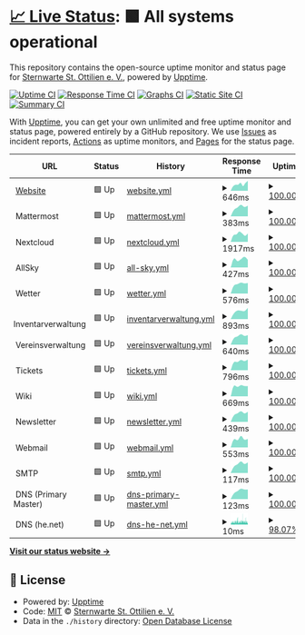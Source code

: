 # [📈 Live Status](https://status.sternwarte-ottilien.de): <!--live status--> **🟩 All systems operational**

This repository contains the open-source uptime monitor and status page for [Sternwarte St. Ottilien e. V.](https://sternwarte-ottilien.de), powered by [Upptime](https://github.com/upptime/upptime).

[![Uptime CI](https://github.com/Sternwarte-St-Ottilien-e-V/status/workflows/Uptime%20CI/badge.svg)](https://github.com/Sternwarte-St-Ottilien-e-V/status/actions?query=workflow%3A%22Uptime+CI%22)
[![Response Time CI](https://github.com/Sternwarte-St-Ottilien-e-V/status/workflows/Response%20Time%20CI/badge.svg)](https://github.com/Sternwarte-St-Ottilien-e-V/status/actions?query=workflow%3A%22Response+Time+CI%22)
[![Graphs CI](https://github.com/Sternwarte-St-Ottilien-e-V/status/workflows/Graphs%20CI/badge.svg)](https://github.com/Sternwarte-St-Ottilien-e-V/status/actions?query=workflow%3A%22Graphs+CI%22)
[![Static Site CI](https://github.com/Sternwarte-St-Ottilien-e-V/status/workflows/Static%20Site%20CI/badge.svg)](https://github.com/Sternwarte-St-Ottilien-e-V/status/actions?query=workflow%3A%22Static+Site+CI%22)
[![Summary CI](https://github.com/Sternwarte-St-Ottilien-e-V/status/workflows/Summary%20CI/badge.svg)](https://github.com/Sternwarte-St-Ottilien-e-V/status/actions?query=workflow%3A%22Summary+CI%22)

With [Upptime](https://upptime.js.org), you can get your own unlimited and free uptime monitor and status page, powered entirely by a GitHub repository. We use [Issues](https://github.com/Sternwarte-St-Ottilien-e-V/status/issues) as incident reports, [Actions](https://github.com/Sternwarte-St-Ottilien-e-V/status/actions) as uptime monitors, and [Pages](https://status.sternwarte-ottilien.de) for the status page.

<!--start: status pages-->
<!-- This summary is generated by Upptime (https://github.com/upptime/upptime) -->
<!-- Do not edit this manually, your changes will be overwritten -->
<!-- prettier-ignore -->
| URL | Status | History | Response Time | Uptime |
| --- | ------ | ------- | ------------- | ------ |
| <img alt="" src="https://icons.duckduckgo.com/ip3/sternwarte-ottilien.de.ico" height="13"> [Website](https://sternwarte-ottilien.de) | 🟩 Up | [website.yml](https://github.com/Sternwarte-St-Ottilien-e-V/status/commits/HEAD/history/website.yml) | <details><summary><img alt="Response time graph" src="./graphs/website/response-time-week.png" height="20"> 646ms</summary><br><a href="https://status.sternwarte-ottilien.de/history/website"><img alt="Response time 907" src="https://img.shields.io/endpoint?url=https%3A%2F%2Fraw.githubusercontent.com%2FSternwarte-St-Ottilien-e-V%2Fstatus%2FHEAD%2Fapi%2Fwebsite%2Fresponse-time.json"></a><br><a href="https://status.sternwarte-ottilien.de/history/website"><img alt="24-hour response time 532" src="https://img.shields.io/endpoint?url=https%3A%2F%2Fraw.githubusercontent.com%2FSternwarte-St-Ottilien-e-V%2Fstatus%2FHEAD%2Fapi%2Fwebsite%2Fresponse-time-day.json"></a><br><a href="https://status.sternwarte-ottilien.de/history/website"><img alt="7-day response time 646" src="https://img.shields.io/endpoint?url=https%3A%2F%2Fraw.githubusercontent.com%2FSternwarte-St-Ottilien-e-V%2Fstatus%2FHEAD%2Fapi%2Fwebsite%2Fresponse-time-week.json"></a><br><a href="https://status.sternwarte-ottilien.de/history/website"><img alt="30-day response time 664" src="https://img.shields.io/endpoint?url=https%3A%2F%2Fraw.githubusercontent.com%2FSternwarte-St-Ottilien-e-V%2Fstatus%2FHEAD%2Fapi%2Fwebsite%2Fresponse-time-month.json"></a><br><a href="https://status.sternwarte-ottilien.de/history/website"><img alt="1-year response time 897" src="https://img.shields.io/endpoint?url=https%3A%2F%2Fraw.githubusercontent.com%2FSternwarte-St-Ottilien-e-V%2Fstatus%2FHEAD%2Fapi%2Fwebsite%2Fresponse-time-year.json"></a></details> | <details><summary><a href="https://status.sternwarte-ottilien.de/history/website">100.00%</a></summary><a href="https://status.sternwarte-ottilien.de/history/website"><img alt="All-time uptime 99.98%" src="https://img.shields.io/endpoint?url=https%3A%2F%2Fraw.githubusercontent.com%2FSternwarte-St-Ottilien-e-V%2Fstatus%2FHEAD%2Fapi%2Fwebsite%2Fuptime.json"></a><br><a href="https://status.sternwarte-ottilien.de/history/website"><img alt="24-hour uptime 100.00%" src="https://img.shields.io/endpoint?url=https%3A%2F%2Fraw.githubusercontent.com%2FSternwarte-St-Ottilien-e-V%2Fstatus%2FHEAD%2Fapi%2Fwebsite%2Fuptime-day.json"></a><br><a href="https://status.sternwarte-ottilien.de/history/website"><img alt="7-day uptime 100.00%" src="https://img.shields.io/endpoint?url=https%3A%2F%2Fraw.githubusercontent.com%2FSternwarte-St-Ottilien-e-V%2Fstatus%2FHEAD%2Fapi%2Fwebsite%2Fuptime-week.json"></a><br><a href="https://status.sternwarte-ottilien.de/history/website"><img alt="30-day uptime 100.00%" src="https://img.shields.io/endpoint?url=https%3A%2F%2Fraw.githubusercontent.com%2FSternwarte-St-Ottilien-e-V%2Fstatus%2FHEAD%2Fapi%2Fwebsite%2Fuptime-month.json"></a><br><a href="https://status.sternwarte-ottilien.de/history/website"><img alt="1-year uptime 99.97%" src="https://img.shields.io/endpoint?url=https%3A%2F%2Fraw.githubusercontent.com%2FSternwarte-St-Ottilien-e-V%2Fstatus%2FHEAD%2Fapi%2Fwebsite%2Fuptime-year.json"></a></details>
| <img alt="" src="https://icons.duckduckgo.com/ip3/null.ico" height="13"> Mattermost | 🟩 Up | [mattermost.yml](https://github.com/Sternwarte-St-Ottilien-e-V/status/commits/HEAD/history/mattermost.yml) | <details><summary><img alt="Response time graph" src="./graphs/mattermost/response-time-week.png" height="20"> 383ms</summary><br><a href="https://status.sternwarte-ottilien.de/history/mattermost"><img alt="Response time 498" src="https://img.shields.io/endpoint?url=https%3A%2F%2Fraw.githubusercontent.com%2FSternwarte-St-Ottilien-e-V%2Fstatus%2FHEAD%2Fapi%2Fmattermost%2Fresponse-time.json"></a><br><a href="https://status.sternwarte-ottilien.de/history/mattermost"><img alt="24-hour response time 304" src="https://img.shields.io/endpoint?url=https%3A%2F%2Fraw.githubusercontent.com%2FSternwarte-St-Ottilien-e-V%2Fstatus%2FHEAD%2Fapi%2Fmattermost%2Fresponse-time-day.json"></a><br><a href="https://status.sternwarte-ottilien.de/history/mattermost"><img alt="7-day response time 383" src="https://img.shields.io/endpoint?url=https%3A%2F%2Fraw.githubusercontent.com%2FSternwarte-St-Ottilien-e-V%2Fstatus%2FHEAD%2Fapi%2Fmattermost%2Fresponse-time-week.json"></a><br><a href="https://status.sternwarte-ottilien.de/history/mattermost"><img alt="30-day response time 424" src="https://img.shields.io/endpoint?url=https%3A%2F%2Fraw.githubusercontent.com%2FSternwarte-St-Ottilien-e-V%2Fstatus%2FHEAD%2Fapi%2Fmattermost%2Fresponse-time-month.json"></a><br><a href="https://status.sternwarte-ottilien.de/history/mattermost"><img alt="1-year response time 498" src="https://img.shields.io/endpoint?url=https%3A%2F%2Fraw.githubusercontent.com%2FSternwarte-St-Ottilien-e-V%2Fstatus%2FHEAD%2Fapi%2Fmattermost%2Fresponse-time-year.json"></a></details> | <details><summary><a href="https://status.sternwarte-ottilien.de/history/mattermost">100.00%</a></summary><a href="https://status.sternwarte-ottilien.de/history/mattermost"><img alt="All-time uptime 99.92%" src="https://img.shields.io/endpoint?url=https%3A%2F%2Fraw.githubusercontent.com%2FSternwarte-St-Ottilien-e-V%2Fstatus%2FHEAD%2Fapi%2Fmattermost%2Fuptime.json"></a><br><a href="https://status.sternwarte-ottilien.de/history/mattermost"><img alt="24-hour uptime 100.00%" src="https://img.shields.io/endpoint?url=https%3A%2F%2Fraw.githubusercontent.com%2FSternwarte-St-Ottilien-e-V%2Fstatus%2FHEAD%2Fapi%2Fmattermost%2Fuptime-day.json"></a><br><a href="https://status.sternwarte-ottilien.de/history/mattermost"><img alt="7-day uptime 100.00%" src="https://img.shields.io/endpoint?url=https%3A%2F%2Fraw.githubusercontent.com%2FSternwarte-St-Ottilien-e-V%2Fstatus%2FHEAD%2Fapi%2Fmattermost%2Fuptime-week.json"></a><br><a href="https://status.sternwarte-ottilien.de/history/mattermost"><img alt="30-day uptime 100.00%" src="https://img.shields.io/endpoint?url=https%3A%2F%2Fraw.githubusercontent.com%2FSternwarte-St-Ottilien-e-V%2Fstatus%2FHEAD%2Fapi%2Fmattermost%2Fuptime-month.json"></a><br><a href="https://status.sternwarte-ottilien.de/history/mattermost"><img alt="1-year uptime 99.92%" src="https://img.shields.io/endpoint?url=https%3A%2F%2Fraw.githubusercontent.com%2FSternwarte-St-Ottilien-e-V%2Fstatus%2FHEAD%2Fapi%2Fmattermost%2Fuptime-year.json"></a></details>
| <img alt="" src="https://icons.duckduckgo.com/ip3/null.ico" height="13"> Nextcloud | 🟩 Up | [nextcloud.yml](https://github.com/Sternwarte-St-Ottilien-e-V/status/commits/HEAD/history/nextcloud.yml) | <details><summary><img alt="Response time graph" src="./graphs/nextcloud/response-time-week.png" height="20"> 1917ms</summary><br><a href="https://status.sternwarte-ottilien.de/history/nextcloud"><img alt="Response time 2384" src="https://img.shields.io/endpoint?url=https%3A%2F%2Fraw.githubusercontent.com%2FSternwarte-St-Ottilien-e-V%2Fstatus%2FHEAD%2Fapi%2Fnextcloud%2Fresponse-time.json"></a><br><a href="https://status.sternwarte-ottilien.de/history/nextcloud"><img alt="24-hour response time 1734" src="https://img.shields.io/endpoint?url=https%3A%2F%2Fraw.githubusercontent.com%2FSternwarte-St-Ottilien-e-V%2Fstatus%2FHEAD%2Fapi%2Fnextcloud%2Fresponse-time-day.json"></a><br><a href="https://status.sternwarte-ottilien.de/history/nextcloud"><img alt="7-day response time 1917" src="https://img.shields.io/endpoint?url=https%3A%2F%2Fraw.githubusercontent.com%2FSternwarte-St-Ottilien-e-V%2Fstatus%2FHEAD%2Fapi%2Fnextcloud%2Fresponse-time-week.json"></a><br><a href="https://status.sternwarte-ottilien.de/history/nextcloud"><img alt="30-day response time 2007" src="https://img.shields.io/endpoint?url=https%3A%2F%2Fraw.githubusercontent.com%2FSternwarte-St-Ottilien-e-V%2Fstatus%2FHEAD%2Fapi%2Fnextcloud%2Fresponse-time-month.json"></a><br><a href="https://status.sternwarte-ottilien.de/history/nextcloud"><img alt="1-year response time 2355" src="https://img.shields.io/endpoint?url=https%3A%2F%2Fraw.githubusercontent.com%2FSternwarte-St-Ottilien-e-V%2Fstatus%2FHEAD%2Fapi%2Fnextcloud%2Fresponse-time-year.json"></a></details> | <details><summary><a href="https://status.sternwarte-ottilien.de/history/nextcloud">100.00%</a></summary><a href="https://status.sternwarte-ottilien.de/history/nextcloud"><img alt="All-time uptime 99.59%" src="https://img.shields.io/endpoint?url=https%3A%2F%2Fraw.githubusercontent.com%2FSternwarte-St-Ottilien-e-V%2Fstatus%2FHEAD%2Fapi%2Fnextcloud%2Fuptime.json"></a><br><a href="https://status.sternwarte-ottilien.de/history/nextcloud"><img alt="24-hour uptime 100.00%" src="https://img.shields.io/endpoint?url=https%3A%2F%2Fraw.githubusercontent.com%2FSternwarte-St-Ottilien-e-V%2Fstatus%2FHEAD%2Fapi%2Fnextcloud%2Fuptime-day.json"></a><br><a href="https://status.sternwarte-ottilien.de/history/nextcloud"><img alt="7-day uptime 100.00%" src="https://img.shields.io/endpoint?url=https%3A%2F%2Fraw.githubusercontent.com%2FSternwarte-St-Ottilien-e-V%2Fstatus%2FHEAD%2Fapi%2Fnextcloud%2Fuptime-week.json"></a><br><a href="https://status.sternwarte-ottilien.de/history/nextcloud"><img alt="30-day uptime 100.00%" src="https://img.shields.io/endpoint?url=https%3A%2F%2Fraw.githubusercontent.com%2FSternwarte-St-Ottilien-e-V%2Fstatus%2FHEAD%2Fapi%2Fnextcloud%2Fuptime-month.json"></a><br><a href="https://status.sternwarte-ottilien.de/history/nextcloud"><img alt="1-year uptime 99.70%" src="https://img.shields.io/endpoint?url=https%3A%2F%2Fraw.githubusercontent.com%2FSternwarte-St-Ottilien-e-V%2Fstatus%2FHEAD%2Fapi%2Fnextcloud%2Fuptime-year.json"></a></details>
| <img alt="" src="https://icons.duckduckgo.com/ip3/null.ico" height="13"> AllSky | 🟩 Up | [all-sky.yml](https://github.com/Sternwarte-St-Ottilien-e-V/status/commits/HEAD/history/all-sky.yml) | <details><summary><img alt="Response time graph" src="./graphs/all-sky/response-time-week.png" height="20"> 427ms</summary><br><a href="https://status.sternwarte-ottilien.de/history/all-sky"><img alt="Response time 449" src="https://img.shields.io/endpoint?url=https%3A%2F%2Fraw.githubusercontent.com%2FSternwarte-St-Ottilien-e-V%2Fstatus%2FHEAD%2Fapi%2Fall-sky%2Fresponse-time.json"></a><br><a href="https://status.sternwarte-ottilien.de/history/all-sky"><img alt="24-hour response time 294" src="https://img.shields.io/endpoint?url=https%3A%2F%2Fraw.githubusercontent.com%2FSternwarte-St-Ottilien-e-V%2Fstatus%2FHEAD%2Fapi%2Fall-sky%2Fresponse-time-day.json"></a><br><a href="https://status.sternwarte-ottilien.de/history/all-sky"><img alt="7-day response time 427" src="https://img.shields.io/endpoint?url=https%3A%2F%2Fraw.githubusercontent.com%2FSternwarte-St-Ottilien-e-V%2Fstatus%2FHEAD%2Fapi%2Fall-sky%2Fresponse-time-week.json"></a><br><a href="https://status.sternwarte-ottilien.de/history/all-sky"><img alt="30-day response time 422" src="https://img.shields.io/endpoint?url=https%3A%2F%2Fraw.githubusercontent.com%2FSternwarte-St-Ottilien-e-V%2Fstatus%2FHEAD%2Fapi%2Fall-sky%2Fresponse-time-month.json"></a><br><a href="https://status.sternwarte-ottilien.de/history/all-sky"><img alt="1-year response time 449" src="https://img.shields.io/endpoint?url=https%3A%2F%2Fraw.githubusercontent.com%2FSternwarte-St-Ottilien-e-V%2Fstatus%2FHEAD%2Fapi%2Fall-sky%2Fresponse-time-year.json"></a></details> | <details><summary><a href="https://status.sternwarte-ottilien.de/history/all-sky">100.00%</a></summary><a href="https://status.sternwarte-ottilien.de/history/all-sky"><img alt="All-time uptime 99.98%" src="https://img.shields.io/endpoint?url=https%3A%2F%2Fraw.githubusercontent.com%2FSternwarte-St-Ottilien-e-V%2Fstatus%2FHEAD%2Fapi%2Fall-sky%2Fuptime.json"></a><br><a href="https://status.sternwarte-ottilien.de/history/all-sky"><img alt="24-hour uptime 100.00%" src="https://img.shields.io/endpoint?url=https%3A%2F%2Fraw.githubusercontent.com%2FSternwarte-St-Ottilien-e-V%2Fstatus%2FHEAD%2Fapi%2Fall-sky%2Fuptime-day.json"></a><br><a href="https://status.sternwarte-ottilien.de/history/all-sky"><img alt="7-day uptime 100.00%" src="https://img.shields.io/endpoint?url=https%3A%2F%2Fraw.githubusercontent.com%2FSternwarte-St-Ottilien-e-V%2Fstatus%2FHEAD%2Fapi%2Fall-sky%2Fuptime-week.json"></a><br><a href="https://status.sternwarte-ottilien.de/history/all-sky"><img alt="30-day uptime 100.00%" src="https://img.shields.io/endpoint?url=https%3A%2F%2Fraw.githubusercontent.com%2FSternwarte-St-Ottilien-e-V%2Fstatus%2FHEAD%2Fapi%2Fall-sky%2Fuptime-month.json"></a><br><a href="https://status.sternwarte-ottilien.de/history/all-sky"><img alt="1-year uptime 99.97%" src="https://img.shields.io/endpoint?url=https%3A%2F%2Fraw.githubusercontent.com%2FSternwarte-St-Ottilien-e-V%2Fstatus%2FHEAD%2Fapi%2Fall-sky%2Fuptime-year.json"></a></details>
| <img alt="" src="https://icons.duckduckgo.com/ip3/null.ico" height="13"> Wetter | 🟩 Up | [wetter.yml](https://github.com/Sternwarte-St-Ottilien-e-V/status/commits/HEAD/history/wetter.yml) | <details><summary><img alt="Response time graph" src="./graphs/wetter/response-time-week.png" height="20"> 576ms</summary><br><a href="https://status.sternwarte-ottilien.de/history/wetter"><img alt="Response time 592" src="https://img.shields.io/endpoint?url=https%3A%2F%2Fraw.githubusercontent.com%2FSternwarte-St-Ottilien-e-V%2Fstatus%2FHEAD%2Fapi%2Fwetter%2Fresponse-time.json"></a><br><a href="https://status.sternwarte-ottilien.de/history/wetter"><img alt="24-hour response time 549" src="https://img.shields.io/endpoint?url=https%3A%2F%2Fraw.githubusercontent.com%2FSternwarte-St-Ottilien-e-V%2Fstatus%2FHEAD%2Fapi%2Fwetter%2Fresponse-time-day.json"></a><br><a href="https://status.sternwarte-ottilien.de/history/wetter"><img alt="7-day response time 576" src="https://img.shields.io/endpoint?url=https%3A%2F%2Fraw.githubusercontent.com%2FSternwarte-St-Ottilien-e-V%2Fstatus%2FHEAD%2Fapi%2Fwetter%2Fresponse-time-week.json"></a><br><a href="https://status.sternwarte-ottilien.de/history/wetter"><img alt="30-day response time 674" src="https://img.shields.io/endpoint?url=https%3A%2F%2Fraw.githubusercontent.com%2FSternwarte-St-Ottilien-e-V%2Fstatus%2FHEAD%2Fapi%2Fwetter%2Fresponse-time-month.json"></a><br><a href="https://status.sternwarte-ottilien.de/history/wetter"><img alt="1-year response time 663" src="https://img.shields.io/endpoint?url=https%3A%2F%2Fraw.githubusercontent.com%2FSternwarte-St-Ottilien-e-V%2Fstatus%2FHEAD%2Fapi%2Fwetter%2Fresponse-time-year.json"></a></details> | <details><summary><a href="https://status.sternwarte-ottilien.de/history/wetter">100.00%</a></summary><a href="https://status.sternwarte-ottilien.de/history/wetter"><img alt="All-time uptime 99.98%" src="https://img.shields.io/endpoint?url=https%3A%2F%2Fraw.githubusercontent.com%2FSternwarte-St-Ottilien-e-V%2Fstatus%2FHEAD%2Fapi%2Fwetter%2Fuptime.json"></a><br><a href="https://status.sternwarte-ottilien.de/history/wetter"><img alt="24-hour uptime 100.00%" src="https://img.shields.io/endpoint?url=https%3A%2F%2Fraw.githubusercontent.com%2FSternwarte-St-Ottilien-e-V%2Fstatus%2FHEAD%2Fapi%2Fwetter%2Fuptime-day.json"></a><br><a href="https://status.sternwarte-ottilien.de/history/wetter"><img alt="7-day uptime 100.00%" src="https://img.shields.io/endpoint?url=https%3A%2F%2Fraw.githubusercontent.com%2FSternwarte-St-Ottilien-e-V%2Fstatus%2FHEAD%2Fapi%2Fwetter%2Fuptime-week.json"></a><br><a href="https://status.sternwarte-ottilien.de/history/wetter"><img alt="30-day uptime 100.00%" src="https://img.shields.io/endpoint?url=https%3A%2F%2Fraw.githubusercontent.com%2FSternwarte-St-Ottilien-e-V%2Fstatus%2FHEAD%2Fapi%2Fwetter%2Fuptime-month.json"></a><br><a href="https://status.sternwarte-ottilien.de/history/wetter"><img alt="1-year uptime 99.97%" src="https://img.shields.io/endpoint?url=https%3A%2F%2Fraw.githubusercontent.com%2FSternwarte-St-Ottilien-e-V%2Fstatus%2FHEAD%2Fapi%2Fwetter%2Fuptime-year.json"></a></details>
| <img alt="" src="https://icons.duckduckgo.com/ip3/null.ico" height="13"> Inventarverwaltung | 🟩 Up | [inventarverwaltung.yml](https://github.com/Sternwarte-St-Ottilien-e-V/status/commits/HEAD/history/inventarverwaltung.yml) | <details><summary><img alt="Response time graph" src="./graphs/inventarverwaltung/response-time-week.png" height="20"> 893ms</summary><br><a href="https://status.sternwarte-ottilien.de/history/inventarverwaltung"><img alt="Response time 1252" src="https://img.shields.io/endpoint?url=https%3A%2F%2Fraw.githubusercontent.com%2FSternwarte-St-Ottilien-e-V%2Fstatus%2FHEAD%2Fapi%2Finventarverwaltung%2Fresponse-time.json"></a><br><a href="https://status.sternwarte-ottilien.de/history/inventarverwaltung"><img alt="24-hour response time 699" src="https://img.shields.io/endpoint?url=https%3A%2F%2Fraw.githubusercontent.com%2FSternwarte-St-Ottilien-e-V%2Fstatus%2FHEAD%2Fapi%2Finventarverwaltung%2Fresponse-time-day.json"></a><br><a href="https://status.sternwarte-ottilien.de/history/inventarverwaltung"><img alt="7-day response time 893" src="https://img.shields.io/endpoint?url=https%3A%2F%2Fraw.githubusercontent.com%2FSternwarte-St-Ottilien-e-V%2Fstatus%2FHEAD%2Fapi%2Finventarverwaltung%2Fresponse-time-week.json"></a><br><a href="https://status.sternwarte-ottilien.de/history/inventarverwaltung"><img alt="30-day response time 855" src="https://img.shields.io/endpoint?url=https%3A%2F%2Fraw.githubusercontent.com%2FSternwarte-St-Ottilien-e-V%2Fstatus%2FHEAD%2Fapi%2Finventarverwaltung%2Fresponse-time-month.json"></a><br><a href="https://status.sternwarte-ottilien.de/history/inventarverwaltung"><img alt="1-year response time 1175" src="https://img.shields.io/endpoint?url=https%3A%2F%2Fraw.githubusercontent.com%2FSternwarte-St-Ottilien-e-V%2Fstatus%2FHEAD%2Fapi%2Finventarverwaltung%2Fresponse-time-year.json"></a></details> | <details><summary><a href="https://status.sternwarte-ottilien.de/history/inventarverwaltung">100.00%</a></summary><a href="https://status.sternwarte-ottilien.de/history/inventarverwaltung"><img alt="All-time uptime 99.76%" src="https://img.shields.io/endpoint?url=https%3A%2F%2Fraw.githubusercontent.com%2FSternwarte-St-Ottilien-e-V%2Fstatus%2FHEAD%2Fapi%2Finventarverwaltung%2Fuptime.json"></a><br><a href="https://status.sternwarte-ottilien.de/history/inventarverwaltung"><img alt="24-hour uptime 100.00%" src="https://img.shields.io/endpoint?url=https%3A%2F%2Fraw.githubusercontent.com%2FSternwarte-St-Ottilien-e-V%2Fstatus%2FHEAD%2Fapi%2Finventarverwaltung%2Fuptime-day.json"></a><br><a href="https://status.sternwarte-ottilien.de/history/inventarverwaltung"><img alt="7-day uptime 100.00%" src="https://img.shields.io/endpoint?url=https%3A%2F%2Fraw.githubusercontent.com%2FSternwarte-St-Ottilien-e-V%2Fstatus%2FHEAD%2Fapi%2Finventarverwaltung%2Fuptime-week.json"></a><br><a href="https://status.sternwarte-ottilien.de/history/inventarverwaltung"><img alt="30-day uptime 100.00%" src="https://img.shields.io/endpoint?url=https%3A%2F%2Fraw.githubusercontent.com%2FSternwarte-St-Ottilien-e-V%2Fstatus%2FHEAD%2Fapi%2Finventarverwaltung%2Fuptime-month.json"></a><br><a href="https://status.sternwarte-ottilien.de/history/inventarverwaltung"><img alt="1-year uptime 99.97%" src="https://img.shields.io/endpoint?url=https%3A%2F%2Fraw.githubusercontent.com%2FSternwarte-St-Ottilien-e-V%2Fstatus%2FHEAD%2Fapi%2Finventarverwaltung%2Fuptime-year.json"></a></details>
| <img alt="" src="https://icons.duckduckgo.com/ip3/null.ico" height="13"> Vereinsverwaltung | 🟩 Up | [vereinsverwaltung.yml](https://github.com/Sternwarte-St-Ottilien-e-V/status/commits/HEAD/history/vereinsverwaltung.yml) | <details><summary><img alt="Response time graph" src="./graphs/vereinsverwaltung/response-time-week.png" height="20"> 640ms</summary><br><a href="https://status.sternwarte-ottilien.de/history/vereinsverwaltung"><img alt="Response time 837" src="https://img.shields.io/endpoint?url=https%3A%2F%2Fraw.githubusercontent.com%2FSternwarte-St-Ottilien-e-V%2Fstatus%2FHEAD%2Fapi%2Fvereinsverwaltung%2Fresponse-time.json"></a><br><a href="https://status.sternwarte-ottilien.de/history/vereinsverwaltung"><img alt="24-hour response time 563" src="https://img.shields.io/endpoint?url=https%3A%2F%2Fraw.githubusercontent.com%2FSternwarte-St-Ottilien-e-V%2Fstatus%2FHEAD%2Fapi%2Fvereinsverwaltung%2Fresponse-time-day.json"></a><br><a href="https://status.sternwarte-ottilien.de/history/vereinsverwaltung"><img alt="7-day response time 640" src="https://img.shields.io/endpoint?url=https%3A%2F%2Fraw.githubusercontent.com%2FSternwarte-St-Ottilien-e-V%2Fstatus%2FHEAD%2Fapi%2Fvereinsverwaltung%2Fresponse-time-week.json"></a><br><a href="https://status.sternwarte-ottilien.de/history/vereinsverwaltung"><img alt="30-day response time 665" src="https://img.shields.io/endpoint?url=https%3A%2F%2Fraw.githubusercontent.com%2FSternwarte-St-Ottilien-e-V%2Fstatus%2FHEAD%2Fapi%2Fvereinsverwaltung%2Fresponse-time-month.json"></a><br><a href="https://status.sternwarte-ottilien.de/history/vereinsverwaltung"><img alt="1-year response time 795" src="https://img.shields.io/endpoint?url=https%3A%2F%2Fraw.githubusercontent.com%2FSternwarte-St-Ottilien-e-V%2Fstatus%2FHEAD%2Fapi%2Fvereinsverwaltung%2Fresponse-time-year.json"></a></details> | <details><summary><a href="https://status.sternwarte-ottilien.de/history/vereinsverwaltung">100.00%</a></summary><a href="https://status.sternwarte-ottilien.de/history/vereinsverwaltung"><img alt="All-time uptime 99.75%" src="https://img.shields.io/endpoint?url=https%3A%2F%2Fraw.githubusercontent.com%2FSternwarte-St-Ottilien-e-V%2Fstatus%2FHEAD%2Fapi%2Fvereinsverwaltung%2Fuptime.json"></a><br><a href="https://status.sternwarte-ottilien.de/history/vereinsverwaltung"><img alt="24-hour uptime 100.00%" src="https://img.shields.io/endpoint?url=https%3A%2F%2Fraw.githubusercontent.com%2FSternwarte-St-Ottilien-e-V%2Fstatus%2FHEAD%2Fapi%2Fvereinsverwaltung%2Fuptime-day.json"></a><br><a href="https://status.sternwarte-ottilien.de/history/vereinsverwaltung"><img alt="7-day uptime 100.00%" src="https://img.shields.io/endpoint?url=https%3A%2F%2Fraw.githubusercontent.com%2FSternwarte-St-Ottilien-e-V%2Fstatus%2FHEAD%2Fapi%2Fvereinsverwaltung%2Fuptime-week.json"></a><br><a href="https://status.sternwarte-ottilien.de/history/vereinsverwaltung"><img alt="30-day uptime 100.00%" src="https://img.shields.io/endpoint?url=https%3A%2F%2Fraw.githubusercontent.com%2FSternwarte-St-Ottilien-e-V%2Fstatus%2FHEAD%2Fapi%2Fvereinsverwaltung%2Fuptime-month.json"></a><br><a href="https://status.sternwarte-ottilien.de/history/vereinsverwaltung"><img alt="1-year uptime 99.88%" src="https://img.shields.io/endpoint?url=https%3A%2F%2Fraw.githubusercontent.com%2FSternwarte-St-Ottilien-e-V%2Fstatus%2FHEAD%2Fapi%2Fvereinsverwaltung%2Fuptime-year.json"></a></details>
| <img alt="" src="https://icons.duckduckgo.com/ip3/null.ico" height="13"> Tickets | 🟩 Up | [tickets.yml](https://github.com/Sternwarte-St-Ottilien-e-V/status/commits/HEAD/history/tickets.yml) | <details><summary><img alt="Response time graph" src="./graphs/tickets/response-time-week.png" height="20"> 796ms</summary><br><a href="https://status.sternwarte-ottilien.de/history/tickets"><img alt="Response time 924" src="https://img.shields.io/endpoint?url=https%3A%2F%2Fraw.githubusercontent.com%2FSternwarte-St-Ottilien-e-V%2Fstatus%2FHEAD%2Fapi%2Ftickets%2Fresponse-time.json"></a><br><a href="https://status.sternwarte-ottilien.de/history/tickets"><img alt="24-hour response time 658" src="https://img.shields.io/endpoint?url=https%3A%2F%2Fraw.githubusercontent.com%2FSternwarte-St-Ottilien-e-V%2Fstatus%2FHEAD%2Fapi%2Ftickets%2Fresponse-time-day.json"></a><br><a href="https://status.sternwarte-ottilien.de/history/tickets"><img alt="7-day response time 796" src="https://img.shields.io/endpoint?url=https%3A%2F%2Fraw.githubusercontent.com%2FSternwarte-St-Ottilien-e-V%2Fstatus%2FHEAD%2Fapi%2Ftickets%2Fresponse-time-week.json"></a><br><a href="https://status.sternwarte-ottilien.de/history/tickets"><img alt="30-day response time 847" src="https://img.shields.io/endpoint?url=https%3A%2F%2Fraw.githubusercontent.com%2FSternwarte-St-Ottilien-e-V%2Fstatus%2FHEAD%2Fapi%2Ftickets%2Fresponse-time-month.json"></a><br><a href="https://status.sternwarte-ottilien.de/history/tickets"><img alt="1-year response time 804" src="https://img.shields.io/endpoint?url=https%3A%2F%2Fraw.githubusercontent.com%2FSternwarte-St-Ottilien-e-V%2Fstatus%2FHEAD%2Fapi%2Ftickets%2Fresponse-time-year.json"></a></details> | <details><summary><a href="https://status.sternwarte-ottilien.de/history/tickets">100.00%</a></summary><a href="https://status.sternwarte-ottilien.de/history/tickets"><img alt="All-time uptime 99.94%" src="https://img.shields.io/endpoint?url=https%3A%2F%2Fraw.githubusercontent.com%2FSternwarte-St-Ottilien-e-V%2Fstatus%2FHEAD%2Fapi%2Ftickets%2Fuptime.json"></a><br><a href="https://status.sternwarte-ottilien.de/history/tickets"><img alt="24-hour uptime 100.00%" src="https://img.shields.io/endpoint?url=https%3A%2F%2Fraw.githubusercontent.com%2FSternwarte-St-Ottilien-e-V%2Fstatus%2FHEAD%2Fapi%2Ftickets%2Fuptime-day.json"></a><br><a href="https://status.sternwarte-ottilien.de/history/tickets"><img alt="7-day uptime 100.00%" src="https://img.shields.io/endpoint?url=https%3A%2F%2Fraw.githubusercontent.com%2FSternwarte-St-Ottilien-e-V%2Fstatus%2FHEAD%2Fapi%2Ftickets%2Fuptime-week.json"></a><br><a href="https://status.sternwarte-ottilien.de/history/tickets"><img alt="30-day uptime 100.00%" src="https://img.shields.io/endpoint?url=https%3A%2F%2Fraw.githubusercontent.com%2FSternwarte-St-Ottilien-e-V%2Fstatus%2FHEAD%2Fapi%2Ftickets%2Fuptime-month.json"></a><br><a href="https://status.sternwarte-ottilien.de/history/tickets"><img alt="1-year uptime 99.92%" src="https://img.shields.io/endpoint?url=https%3A%2F%2Fraw.githubusercontent.com%2FSternwarte-St-Ottilien-e-V%2Fstatus%2FHEAD%2Fapi%2Ftickets%2Fuptime-year.json"></a></details>
| <img alt="" src="https://icons.duckduckgo.com/ip3/null.ico" height="13"> Wiki | 🟩 Up | [wiki.yml](https://github.com/Sternwarte-St-Ottilien-e-V/status/commits/HEAD/history/wiki.yml) | <details><summary><img alt="Response time graph" src="./graphs/wiki/response-time-week.png" height="20"> 669ms</summary><br><a href="https://status.sternwarte-ottilien.de/history/wiki"><img alt="Response time 1073" src="https://img.shields.io/endpoint?url=https%3A%2F%2Fraw.githubusercontent.com%2FSternwarte-St-Ottilien-e-V%2Fstatus%2FHEAD%2Fapi%2Fwiki%2Fresponse-time.json"></a><br><a href="https://status.sternwarte-ottilien.de/history/wiki"><img alt="24-hour response time 530" src="https://img.shields.io/endpoint?url=https%3A%2F%2Fraw.githubusercontent.com%2FSternwarte-St-Ottilien-e-V%2Fstatus%2FHEAD%2Fapi%2Fwiki%2Fresponse-time-day.json"></a><br><a href="https://status.sternwarte-ottilien.de/history/wiki"><img alt="7-day response time 669" src="https://img.shields.io/endpoint?url=https%3A%2F%2Fraw.githubusercontent.com%2FSternwarte-St-Ottilien-e-V%2Fstatus%2FHEAD%2Fapi%2Fwiki%2Fresponse-time-week.json"></a><br><a href="https://status.sternwarte-ottilien.de/history/wiki"><img alt="30-day response time 628" src="https://img.shields.io/endpoint?url=https%3A%2F%2Fraw.githubusercontent.com%2FSternwarte-St-Ottilien-e-V%2Fstatus%2FHEAD%2Fapi%2Fwiki%2Fresponse-time-month.json"></a><br><a href="https://status.sternwarte-ottilien.de/history/wiki"><img alt="1-year response time 949" src="https://img.shields.io/endpoint?url=https%3A%2F%2Fraw.githubusercontent.com%2FSternwarte-St-Ottilien-e-V%2Fstatus%2FHEAD%2Fapi%2Fwiki%2Fresponse-time-year.json"></a></details> | <details><summary><a href="https://status.sternwarte-ottilien.de/history/wiki">100.00%</a></summary><a href="https://status.sternwarte-ottilien.de/history/wiki"><img alt="All-time uptime 99.76%" src="https://img.shields.io/endpoint?url=https%3A%2F%2Fraw.githubusercontent.com%2FSternwarte-St-Ottilien-e-V%2Fstatus%2FHEAD%2Fapi%2Fwiki%2Fuptime.json"></a><br><a href="https://status.sternwarte-ottilien.de/history/wiki"><img alt="24-hour uptime 100.00%" src="https://img.shields.io/endpoint?url=https%3A%2F%2Fraw.githubusercontent.com%2FSternwarte-St-Ottilien-e-V%2Fstatus%2FHEAD%2Fapi%2Fwiki%2Fuptime-day.json"></a><br><a href="https://status.sternwarte-ottilien.de/history/wiki"><img alt="7-day uptime 100.00%" src="https://img.shields.io/endpoint?url=https%3A%2F%2Fraw.githubusercontent.com%2FSternwarte-St-Ottilien-e-V%2Fstatus%2FHEAD%2Fapi%2Fwiki%2Fuptime-week.json"></a><br><a href="https://status.sternwarte-ottilien.de/history/wiki"><img alt="30-day uptime 100.00%" src="https://img.shields.io/endpoint?url=https%3A%2F%2Fraw.githubusercontent.com%2FSternwarte-St-Ottilien-e-V%2Fstatus%2FHEAD%2Fapi%2Fwiki%2Fuptime-month.json"></a><br><a href="https://status.sternwarte-ottilien.de/history/wiki"><img alt="1-year uptime 99.97%" src="https://img.shields.io/endpoint?url=https%3A%2F%2Fraw.githubusercontent.com%2FSternwarte-St-Ottilien-e-V%2Fstatus%2FHEAD%2Fapi%2Fwiki%2Fuptime-year.json"></a></details>
| <img alt="" src="https://icons.duckduckgo.com/ip3/null.ico" height="13"> Newsletter | 🟩 Up | [newsletter.yml](https://github.com/Sternwarte-St-Ottilien-e-V/status/commits/HEAD/history/newsletter.yml) | <details><summary><img alt="Response time graph" src="./graphs/newsletter/response-time-week.png" height="20"> 439ms</summary><br><a href="https://status.sternwarte-ottilien.de/history/newsletter"><img alt="Response time 542" src="https://img.shields.io/endpoint?url=https%3A%2F%2Fraw.githubusercontent.com%2FSternwarte-St-Ottilien-e-V%2Fstatus%2FHEAD%2Fapi%2Fnewsletter%2Fresponse-time.json"></a><br><a href="https://status.sternwarte-ottilien.de/history/newsletter"><img alt="24-hour response time 336" src="https://img.shields.io/endpoint?url=https%3A%2F%2Fraw.githubusercontent.com%2FSternwarte-St-Ottilien-e-V%2Fstatus%2FHEAD%2Fapi%2Fnewsletter%2Fresponse-time-day.json"></a><br><a href="https://status.sternwarte-ottilien.de/history/newsletter"><img alt="7-day response time 439" src="https://img.shields.io/endpoint?url=https%3A%2F%2Fraw.githubusercontent.com%2FSternwarte-St-Ottilien-e-V%2Fstatus%2FHEAD%2Fapi%2Fnewsletter%2Fresponse-time-week.json"></a><br><a href="https://status.sternwarte-ottilien.de/history/newsletter"><img alt="30-day response time 466" src="https://img.shields.io/endpoint?url=https%3A%2F%2Fraw.githubusercontent.com%2FSternwarte-St-Ottilien-e-V%2Fstatus%2FHEAD%2Fapi%2Fnewsletter%2Fresponse-time-month.json"></a><br><a href="https://status.sternwarte-ottilien.de/history/newsletter"><img alt="1-year response time 519" src="https://img.shields.io/endpoint?url=https%3A%2F%2Fraw.githubusercontent.com%2FSternwarte-St-Ottilien-e-V%2Fstatus%2FHEAD%2Fapi%2Fnewsletter%2Fresponse-time-year.json"></a></details> | <details><summary><a href="https://status.sternwarte-ottilien.de/history/newsletter">100.00%</a></summary><a href="https://status.sternwarte-ottilien.de/history/newsletter"><img alt="All-time uptime 99.90%" src="https://img.shields.io/endpoint?url=https%3A%2F%2Fraw.githubusercontent.com%2FSternwarte-St-Ottilien-e-V%2Fstatus%2FHEAD%2Fapi%2Fnewsletter%2Fuptime.json"></a><br><a href="https://status.sternwarte-ottilien.de/history/newsletter"><img alt="24-hour uptime 100.00%" src="https://img.shields.io/endpoint?url=https%3A%2F%2Fraw.githubusercontent.com%2FSternwarte-St-Ottilien-e-V%2Fstatus%2FHEAD%2Fapi%2Fnewsletter%2Fuptime-day.json"></a><br><a href="https://status.sternwarte-ottilien.de/history/newsletter"><img alt="7-day uptime 100.00%" src="https://img.shields.io/endpoint?url=https%3A%2F%2Fraw.githubusercontent.com%2FSternwarte-St-Ottilien-e-V%2Fstatus%2FHEAD%2Fapi%2Fnewsletter%2Fuptime-week.json"></a><br><a href="https://status.sternwarte-ottilien.de/history/newsletter"><img alt="30-day uptime 100.00%" src="https://img.shields.io/endpoint?url=https%3A%2F%2Fraw.githubusercontent.com%2FSternwarte-St-Ottilien-e-V%2Fstatus%2FHEAD%2Fapi%2Fnewsletter%2Fuptime-month.json"></a><br><a href="https://status.sternwarte-ottilien.de/history/newsletter"><img alt="1-year uptime 99.97%" src="https://img.shields.io/endpoint?url=https%3A%2F%2Fraw.githubusercontent.com%2FSternwarte-St-Ottilien-e-V%2Fstatus%2FHEAD%2Fapi%2Fnewsletter%2Fuptime-year.json"></a></details>
| <img alt="" src="https://icons.duckduckgo.com/ip3/null.ico" height="13"> Webmail | 🟩 Up | [webmail.yml](https://github.com/Sternwarte-St-Ottilien-e-V/status/commits/HEAD/history/webmail.yml) | <details><summary><img alt="Response time graph" src="./graphs/webmail/response-time-week.png" height="20"> 553ms</summary><br><a href="https://status.sternwarte-ottilien.de/history/webmail"><img alt="Response time 567" src="https://img.shields.io/endpoint?url=https%3A%2F%2Fraw.githubusercontent.com%2FSternwarte-St-Ottilien-e-V%2Fstatus%2FHEAD%2Fapi%2Fwebmail%2Fresponse-time.json"></a><br><a href="https://status.sternwarte-ottilien.de/history/webmail"><img alt="24-hour response time 398" src="https://img.shields.io/endpoint?url=https%3A%2F%2Fraw.githubusercontent.com%2FSternwarte-St-Ottilien-e-V%2Fstatus%2FHEAD%2Fapi%2Fwebmail%2Fresponse-time-day.json"></a><br><a href="https://status.sternwarte-ottilien.de/history/webmail"><img alt="7-day response time 553" src="https://img.shields.io/endpoint?url=https%3A%2F%2Fraw.githubusercontent.com%2FSternwarte-St-Ottilien-e-V%2Fstatus%2FHEAD%2Fapi%2Fwebmail%2Fresponse-time-week.json"></a><br><a href="https://status.sternwarte-ottilien.de/history/webmail"><img alt="30-day response time 547" src="https://img.shields.io/endpoint?url=https%3A%2F%2Fraw.githubusercontent.com%2FSternwarte-St-Ottilien-e-V%2Fstatus%2FHEAD%2Fapi%2Fwebmail%2Fresponse-time-month.json"></a><br><a href="https://status.sternwarte-ottilien.de/history/webmail"><img alt="1-year response time 553" src="https://img.shields.io/endpoint?url=https%3A%2F%2Fraw.githubusercontent.com%2FSternwarte-St-Ottilien-e-V%2Fstatus%2FHEAD%2Fapi%2Fwebmail%2Fresponse-time-year.json"></a></details> | <details><summary><a href="https://status.sternwarte-ottilien.de/history/webmail">100.00%</a></summary><a href="https://status.sternwarte-ottilien.de/history/webmail"><img alt="All-time uptime 99.96%" src="https://img.shields.io/endpoint?url=https%3A%2F%2Fraw.githubusercontent.com%2FSternwarte-St-Ottilien-e-V%2Fstatus%2FHEAD%2Fapi%2Fwebmail%2Fuptime.json"></a><br><a href="https://status.sternwarte-ottilien.de/history/webmail"><img alt="24-hour uptime 100.00%" src="https://img.shields.io/endpoint?url=https%3A%2F%2Fraw.githubusercontent.com%2FSternwarte-St-Ottilien-e-V%2Fstatus%2FHEAD%2Fapi%2Fwebmail%2Fuptime-day.json"></a><br><a href="https://status.sternwarte-ottilien.de/history/webmail"><img alt="7-day uptime 100.00%" src="https://img.shields.io/endpoint?url=https%3A%2F%2Fraw.githubusercontent.com%2FSternwarte-St-Ottilien-e-V%2Fstatus%2FHEAD%2Fapi%2Fwebmail%2Fuptime-week.json"></a><br><a href="https://status.sternwarte-ottilien.de/history/webmail"><img alt="30-day uptime 100.00%" src="https://img.shields.io/endpoint?url=https%3A%2F%2Fraw.githubusercontent.com%2FSternwarte-St-Ottilien-e-V%2Fstatus%2FHEAD%2Fapi%2Fwebmail%2Fuptime-month.json"></a><br><a href="https://status.sternwarte-ottilien.de/history/webmail"><img alt="1-year uptime 99.93%" src="https://img.shields.io/endpoint?url=https%3A%2F%2Fraw.githubusercontent.com%2FSternwarte-St-Ottilien-e-V%2Fstatus%2FHEAD%2Fapi%2Fwebmail%2Fuptime-year.json"></a></details>
| <img alt="" src="https://icons.duckduckgo.com/ip3/null.ico" height="13"> SMTP | 🟩 Up | [smtp.yml](https://github.com/Sternwarte-St-Ottilien-e-V/status/commits/HEAD/history/smtp.yml) | <details><summary><img alt="Response time graph" src="./graphs/smtp/response-time-week.png" height="20"> 117ms</summary><br><a href="https://status.sternwarte-ottilien.de/history/smtp"><img alt="Response time 125" src="https://img.shields.io/endpoint?url=https%3A%2F%2Fraw.githubusercontent.com%2FSternwarte-St-Ottilien-e-V%2Fstatus%2FHEAD%2Fapi%2Fsmtp%2Fresponse-time.json"></a><br><a href="https://status.sternwarte-ottilien.de/history/smtp"><img alt="24-hour response time 90" src="https://img.shields.io/endpoint?url=https%3A%2F%2Fraw.githubusercontent.com%2FSternwarte-St-Ottilien-e-V%2Fstatus%2FHEAD%2Fapi%2Fsmtp%2Fresponse-time-day.json"></a><br><a href="https://status.sternwarte-ottilien.de/history/smtp"><img alt="7-day response time 117" src="https://img.shields.io/endpoint?url=https%3A%2F%2Fraw.githubusercontent.com%2FSternwarte-St-Ottilien-e-V%2Fstatus%2FHEAD%2Fapi%2Fsmtp%2Fresponse-time-week.json"></a><br><a href="https://status.sternwarte-ottilien.de/history/smtp"><img alt="30-day response time 120" src="https://img.shields.io/endpoint?url=https%3A%2F%2Fraw.githubusercontent.com%2FSternwarte-St-Ottilien-e-V%2Fstatus%2FHEAD%2Fapi%2Fsmtp%2Fresponse-time-month.json"></a><br><a href="https://status.sternwarte-ottilien.de/history/smtp"><img alt="1-year response time 122" src="https://img.shields.io/endpoint?url=https%3A%2F%2Fraw.githubusercontent.com%2FSternwarte-St-Ottilien-e-V%2Fstatus%2FHEAD%2Fapi%2Fsmtp%2Fresponse-time-year.json"></a></details> | <details><summary><a href="https://status.sternwarte-ottilien.de/history/smtp">100.00%</a></summary><a href="https://status.sternwarte-ottilien.de/history/smtp"><img alt="All-time uptime 99.98%" src="https://img.shields.io/endpoint?url=https%3A%2F%2Fraw.githubusercontent.com%2FSternwarte-St-Ottilien-e-V%2Fstatus%2FHEAD%2Fapi%2Fsmtp%2Fuptime.json"></a><br><a href="https://status.sternwarte-ottilien.de/history/smtp"><img alt="24-hour uptime 100.00%" src="https://img.shields.io/endpoint?url=https%3A%2F%2Fraw.githubusercontent.com%2FSternwarte-St-Ottilien-e-V%2Fstatus%2FHEAD%2Fapi%2Fsmtp%2Fuptime-day.json"></a><br><a href="https://status.sternwarte-ottilien.de/history/smtp"><img alt="7-day uptime 100.00%" src="https://img.shields.io/endpoint?url=https%3A%2F%2Fraw.githubusercontent.com%2FSternwarte-St-Ottilien-e-V%2Fstatus%2FHEAD%2Fapi%2Fsmtp%2Fuptime-week.json"></a><br><a href="https://status.sternwarte-ottilien.de/history/smtp"><img alt="30-day uptime 100.00%" src="https://img.shields.io/endpoint?url=https%3A%2F%2Fraw.githubusercontent.com%2FSternwarte-St-Ottilien-e-V%2Fstatus%2FHEAD%2Fapi%2Fsmtp%2Fuptime-month.json"></a><br><a href="https://status.sternwarte-ottilien.de/history/smtp"><img alt="1-year uptime 99.97%" src="https://img.shields.io/endpoint?url=https%3A%2F%2Fraw.githubusercontent.com%2FSternwarte-St-Ottilien-e-V%2Fstatus%2FHEAD%2Fapi%2Fsmtp%2Fuptime-year.json"></a></details>
| <img alt="" src="https://icons.duckduckgo.com/ip3/null.ico" height="13"> DNS (Primary Master) | 🟩 Up | [dns-primary-master.yml](https://github.com/Sternwarte-St-Ottilien-e-V/status/commits/HEAD/history/dns-primary-master.yml) | <details><summary><img alt="Response time graph" src="./graphs/dns-primary-master/response-time-week.png" height="20"> 123ms</summary><br><a href="https://status.sternwarte-ottilien.de/history/dns-primary-master"><img alt="Response time 131" src="https://img.shields.io/endpoint?url=https%3A%2F%2Fraw.githubusercontent.com%2FSternwarte-St-Ottilien-e-V%2Fstatus%2FHEAD%2Fapi%2Fdns-primary-master%2Fresponse-time.json"></a><br><a href="https://status.sternwarte-ottilien.de/history/dns-primary-master"><img alt="24-hour response time 92" src="https://img.shields.io/endpoint?url=https%3A%2F%2Fraw.githubusercontent.com%2FSternwarte-St-Ottilien-e-V%2Fstatus%2FHEAD%2Fapi%2Fdns-primary-master%2Fresponse-time-day.json"></a><br><a href="https://status.sternwarte-ottilien.de/history/dns-primary-master"><img alt="7-day response time 123" src="https://img.shields.io/endpoint?url=https%3A%2F%2Fraw.githubusercontent.com%2FSternwarte-St-Ottilien-e-V%2Fstatus%2FHEAD%2Fapi%2Fdns-primary-master%2Fresponse-time-week.json"></a><br><a href="https://status.sternwarte-ottilien.de/history/dns-primary-master"><img alt="30-day response time 124" src="https://img.shields.io/endpoint?url=https%3A%2F%2Fraw.githubusercontent.com%2FSternwarte-St-Ottilien-e-V%2Fstatus%2FHEAD%2Fapi%2Fdns-primary-master%2Fresponse-time-month.json"></a><br><a href="https://status.sternwarte-ottilien.de/history/dns-primary-master"><img alt="1-year response time 130" src="https://img.shields.io/endpoint?url=https%3A%2F%2Fraw.githubusercontent.com%2FSternwarte-St-Ottilien-e-V%2Fstatus%2FHEAD%2Fapi%2Fdns-primary-master%2Fresponse-time-year.json"></a></details> | <details><summary><a href="https://status.sternwarte-ottilien.de/history/dns-primary-master">100.00%</a></summary><a href="https://status.sternwarte-ottilien.de/history/dns-primary-master"><img alt="All-time uptime 99.98%" src="https://img.shields.io/endpoint?url=https%3A%2F%2Fraw.githubusercontent.com%2FSternwarte-St-Ottilien-e-V%2Fstatus%2FHEAD%2Fapi%2Fdns-primary-master%2Fuptime.json"></a><br><a href="https://status.sternwarte-ottilien.de/history/dns-primary-master"><img alt="24-hour uptime 100.00%" src="https://img.shields.io/endpoint?url=https%3A%2F%2Fraw.githubusercontent.com%2FSternwarte-St-Ottilien-e-V%2Fstatus%2FHEAD%2Fapi%2Fdns-primary-master%2Fuptime-day.json"></a><br><a href="https://status.sternwarte-ottilien.de/history/dns-primary-master"><img alt="7-day uptime 100.00%" src="https://img.shields.io/endpoint?url=https%3A%2F%2Fraw.githubusercontent.com%2FSternwarte-St-Ottilien-e-V%2Fstatus%2FHEAD%2Fapi%2Fdns-primary-master%2Fuptime-week.json"></a><br><a href="https://status.sternwarte-ottilien.de/history/dns-primary-master"><img alt="30-day uptime 100.00%" src="https://img.shields.io/endpoint?url=https%3A%2F%2Fraw.githubusercontent.com%2FSternwarte-St-Ottilien-e-V%2Fstatus%2FHEAD%2Fapi%2Fdns-primary-master%2Fuptime-month.json"></a><br><a href="https://status.sternwarte-ottilien.de/history/dns-primary-master"><img alt="1-year uptime 99.98%" src="https://img.shields.io/endpoint?url=https%3A%2F%2Fraw.githubusercontent.com%2FSternwarte-St-Ottilien-e-V%2Fstatus%2FHEAD%2Fapi%2Fdns-primary-master%2Fuptime-year.json"></a></details>
| <img alt="" src="https://icons.duckduckgo.com/ip3/null.ico" height="13"> DNS (he.net) | 🟩 Up | [dns-he-net.yml](https://github.com/Sternwarte-St-Ottilien-e-V/status/commits/HEAD/history/dns-he-net.yml) | <details><summary><img alt="Response time graph" src="./graphs/dns-he-net/response-time-week.png" height="20"> 10ms</summary><br><a href="https://status.sternwarte-ottilien.de/history/dns-he-net"><img alt="Response time 11" src="https://img.shields.io/endpoint?url=https%3A%2F%2Fraw.githubusercontent.com%2FSternwarte-St-Ottilien-e-V%2Fstatus%2FHEAD%2Fapi%2Fdns-he-net%2Fresponse-time.json"></a><br><a href="https://status.sternwarte-ottilien.de/history/dns-he-net"><img alt="24-hour response time 12" src="https://img.shields.io/endpoint?url=https%3A%2F%2Fraw.githubusercontent.com%2FSternwarte-St-Ottilien-e-V%2Fstatus%2FHEAD%2Fapi%2Fdns-he-net%2Fresponse-time-day.json"></a><br><a href="https://status.sternwarte-ottilien.de/history/dns-he-net"><img alt="7-day response time 10" src="https://img.shields.io/endpoint?url=https%3A%2F%2Fraw.githubusercontent.com%2FSternwarte-St-Ottilien-e-V%2Fstatus%2FHEAD%2Fapi%2Fdns-he-net%2Fresponse-time-week.json"></a><br><a href="https://status.sternwarte-ottilien.de/history/dns-he-net"><img alt="30-day response time 10" src="https://img.shields.io/endpoint?url=https%3A%2F%2Fraw.githubusercontent.com%2FSternwarte-St-Ottilien-e-V%2Fstatus%2FHEAD%2Fapi%2Fdns-he-net%2Fresponse-time-month.json"></a><br><a href="https://status.sternwarte-ottilien.de/history/dns-he-net"><img alt="1-year response time 10" src="https://img.shields.io/endpoint?url=https%3A%2F%2Fraw.githubusercontent.com%2FSternwarte-St-Ottilien-e-V%2Fstatus%2FHEAD%2Fapi%2Fdns-he-net%2Fresponse-time-year.json"></a></details> | <details><summary><a href="https://status.sternwarte-ottilien.de/history/dns-he-net">98.07%</a></summary><a href="https://status.sternwarte-ottilien.de/history/dns-he-net"><img alt="All-time uptime 99.93%" src="https://img.shields.io/endpoint?url=https%3A%2F%2Fraw.githubusercontent.com%2FSternwarte-St-Ottilien-e-V%2Fstatus%2FHEAD%2Fapi%2Fdns-he-net%2Fuptime.json"></a><br><a href="https://status.sternwarte-ottilien.de/history/dns-he-net"><img alt="24-hour uptime 95.90%" src="https://img.shields.io/endpoint?url=https%3A%2F%2Fraw.githubusercontent.com%2FSternwarte-St-Ottilien-e-V%2Fstatus%2FHEAD%2Fapi%2Fdns-he-net%2Fuptime-day.json"></a><br><a href="https://status.sternwarte-ottilien.de/history/dns-he-net"><img alt="7-day uptime 98.07%" src="https://img.shields.io/endpoint?url=https%3A%2F%2Fraw.githubusercontent.com%2FSternwarte-St-Ottilien-e-V%2Fstatus%2FHEAD%2Fapi%2Fdns-he-net%2Fuptime-week.json"></a><br><a href="https://status.sternwarte-ottilien.de/history/dns-he-net"><img alt="30-day uptime 98.72%" src="https://img.shields.io/endpoint?url=https%3A%2F%2Fraw.githubusercontent.com%2FSternwarte-St-Ottilien-e-V%2Fstatus%2FHEAD%2Fapi%2Fdns-he-net%2Fuptime-month.json"></a><br><a href="https://status.sternwarte-ottilien.de/history/dns-he-net"><img alt="1-year uptime 99.89%" src="https://img.shields.io/endpoint?url=https%3A%2F%2Fraw.githubusercontent.com%2FSternwarte-St-Ottilien-e-V%2Fstatus%2FHEAD%2Fapi%2Fdns-he-net%2Fuptime-year.json"></a></details>

<!--end: status pages-->

[**Visit our status website →**](https://status.sternwarte-ottilien.de)

## 📄 License

- Powered by: [Upptime](https://github.com/upptime/upptime)
- Code: [MIT](./LICENSE) © [Sternwarte St. Ottilien e. V.](https://sternwarte-ottilien.de)
- Data in the `./history` directory: [Open Database License](https://opendatacommons.org/licenses/odbl/1-0/)
